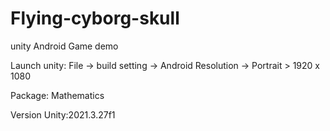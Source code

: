 # Flying-cyborg-skull
 
unity Android  Game demo

Launch unity:
File -> build setting -> Android
Resolution -> Portrait > 1920 x 1080

Package: 
Mathematics

Version Unity:2021.3.27f1

